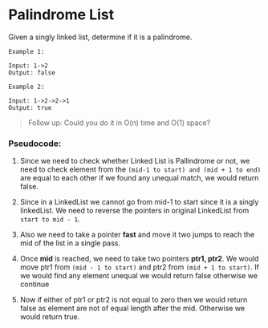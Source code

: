 # Palindrome List

Given a singly linked list, determine if it is a palindrome.

```
Example 1:

Input: 1->2
Output: false

Example 2:

Input: 1->2->2->1
Output: true
```

> Follow up: Could you do it in O(n) time and O(1) space?

### Pseudocode:

1. Since we need to check whether Linked List is Pallindrome or not, we need to check element from the `(mid-1 to start) and (mid + 1 to end)` are equal to each other if we found any unequal match, we would return false.

2. Since in a LinkedList we cannot go from mid-1 to start since it is a singly linkedList. We need to reverse the pointers in original LinkedList from
   `start to mid - 1`.

3. Also we need to take a pointer **fast** and move it two jumps to reach the mid of the list in a single pass.

4. Once **mid** is reached, we need to take two pointers
   **ptr1, ptr2**. We would move ptr1 from `(mid - 1 to start)` and ptr2 from `(mid + 1 to start)`. If we would find any element unequal we would return false otherwise we continue

5. Now if either of ptr1 or ptr2 is not equal to zero then we would return false as element are not of equal length after the mid. Otherwise we would return true.
